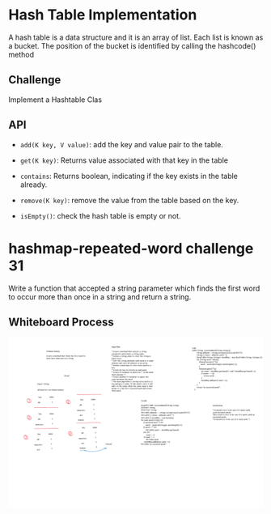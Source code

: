 # Hash Table Implementation

A hash table is a data structure and it is an array of list. Each list is known as a bucket. The position of the bucket is identified by calling the hashcode() method

## Challenge

Implement a Hashtable Clas

## API

* `add(K key, V value)`: add the key and value pair to the table.

* `get(K key)`: Returns value associated with that key in the table

* `contains`: Returns boolean, indicating if the key exists in the table already.

* `remove(K key)`: remove the value from the table based on the key.

* `isEmpty()`: check the hash table is empty or not.



# hashmap-repeated-word challenge 31

Write a function that accepted a string parameter which  finds the first word to occur more than once in a string and return a string.

## Whiteboard Process

![](code-challeng-31.png)



